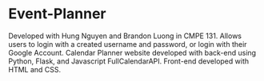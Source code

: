 # Event-Planner
Developed with Hung Nguyen and Brandon Luong in CMPE 131. Allows users to login with a created username and password, or login with their Google Account.
Calendar Planner website developed with back-end using Python, Flask, and Javascript FullCalendarAPI. Front-end developed with HTML and CSS. 
